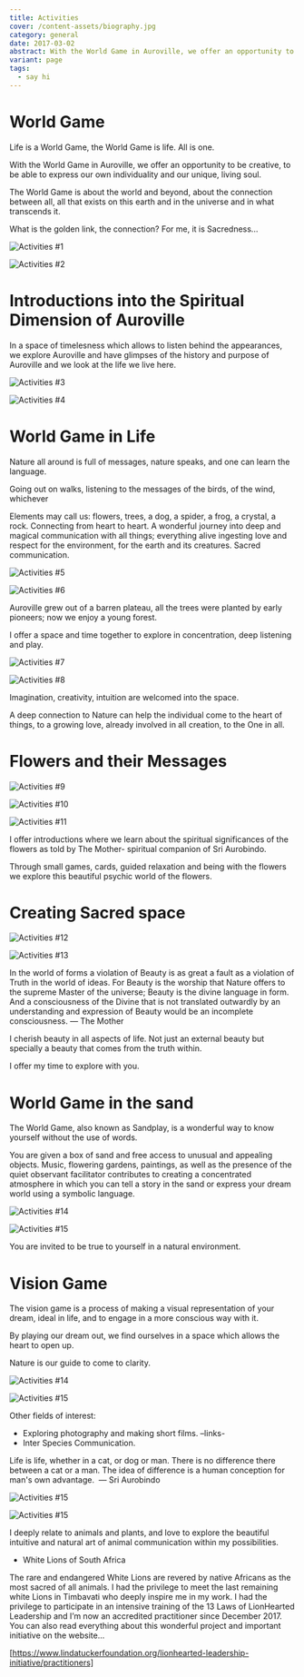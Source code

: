 ```yaml
---
title: Activities
cover: /content-assets/biography.jpg
category: general
date: 2017-03-02
abstract: With the World Game in Auroville, we offer an opportunity to be creative, to be able to express our own individuality and our unique, living soul.
variant: page
tags:
  - say hi
---
```


# World Game

Life is a World Game, the World Game is life. All is one.

With the World Game in Auroville, we offer an opportunity to be creative, to be able to express our own individuality and our unique, living soul.

The World Game is about the world and beyond, about the connection between all, all that exists on this earth and in the universe and in what transcends it.

What is the golden link, the connection? For me, it is Sacredness...

![Activities #1](/content-assets/activities/activities1_1280X960.jpg)

![Activities #2](/content-assets/activities/activities2_1280X960.jpg)

# Introductions into the Spiritual Dimension of Auroville

In a space of timelesness which allows to listen behind the appearances, we explore Auroville and have glimpses of the history and purpose of Auroville and we look at the life we live here.

![Activities #3](/content-assets/activities/activities3_1280X960.jpg)

![Activities #4](/content-assets/activities/activities4_900X900.jpg)

# World Game in Life

Nature all around is full of messages, nature speaks, and one can learn the language.

Going out on walks, listening to the messages of the birds, of the wind, whichever

Elements may call us: flowers, trees, a dog, a spider, a frog, a crystal, a rock. Connecting from heart to heart. A wonderful journey into deep and magical communication with all things; everything alive ingesting love and respect for the environment, for the earth and its creatures. Sacred communication.

![Activities #5](/content-assets/activities/activities5_1200X900.jpg)

![Activities #6](/content-assets/activities/activities6_1200X900.jpg)

Auroville grew out of a barren plateau, all the trees were planted by early pioneers; now we enjoy a young forest.

I offer a space and time together to explore in concentration, deep listening and play.

![Activities #7](/content-assets/activities/activities7_1200X900.jpg)

![Activities #8](/content-assets/activities/activities8_1200X900.jpg)

Imagination, creativity, intuition are welcomed into the space.

A deep connection to Nature can help the individual come to the heart of things, to a growing love, already involved in all creation, to the One in all.

# Flowers and their Messages

![Activities #9](/content-assets/activities/activities9_1200X700.jpg)

![Activities #10](/content-assets/activities/activities10_930X700.jpg)

![Activities #11](/content-assets/activities/activities11_2000X800.jpg)

I offer introductions where we learn about the spiritual significances of the flowers as told by The Mother- spiritual companion of Sri Aurobindo.

Through small games, cards, guided relaxation and being with the flowers we explore this beautiful psychic world of the flowers.

# Creating Sacred space

![Activities #12](/content-assets/activities/activities12_960X1200.jpg)

![Activities #13](/content-assets/activities/activities13_1280X1110.jpg)

In the world of forms a violation of Beauty is as great a fault as a violation of Truth in the world of ideas. For Beauty is the worship that Nature offers to the supreme Master of the universe; Beauty is the divine language in form. And a consciousness of the Divine that is not translated outwardly by an understanding and expression of Beauty would be an incomplete consciousness. — The Mother

I cherish beauty in all aspects of life. Not just an external beauty but specially a beauty that comes from the truth within.

I offer my time to explore with you.

# World Game in the sand

The World Game, also known as Sandplay, is a wonderful way to know yourself without the use of words.

You are given a box of sand and free access to unusual and appealing objects. Music, flowering gardens, paintings, as well as the presence of the quiet observant facilitator contributes to creating a concentrated atmosphere in which you can tell a story in the sand or express your dream world using a symbolic language.

![Activities #14](/content-assets/activities/activities14_1280X900.jpg)

![Activities #15](/content-assets/activities/activities15_900X900.jpg)

You are invited to be true to yourself in a natural environment.

# Vision Game

The vision game is a process of making a visual representation of your dream, ideal in life, and to engage in a more conscious way with it.

By playing our dream out, we find ourselves in a space which allows the heart to open up.

Nature is our guide to come to clarity.

![Activities #14](/content-assets/activities/activities16_1200X900.jpg)

![Activities #15](/content-assets/activities/activities17_900X900.jpg)

Other fields of interest:

* Exploring photography and making short films. –links-
* Inter Species Communication.

Life is life, whether in a cat, or dog or man. There is no difference there between a cat or a man. The idea of difference is a human conception for man's own advantage.  — Sri Aurobindo

![Activities #15](/content-assets/activities/activities19_1700X900.jpg)

![Activities #15](/content-assets/activities/activities18_900X900.jpg)

I deeply relate to animals and plants, and love to explore the beautiful intuitive and natural art of animal communication within my possibilities.

* White Lions of South Africa

The rare and endangered White Lions are revered by native Africans as the most sacred of all animals. I had the privilege to meet the last remaining white Lions in Timbavati who deeply inspire me in my work. I had the privilege to participate in an intensive training of the 13 Laws of LionHearted Leadership and I’m now an accredited practitioner since December 2017. You can also read everything about this wonderful project and important initiative on the website...

[https://www.lindatuckerfoundation.org/lionhearted-leadership-initiative/practitioners]
